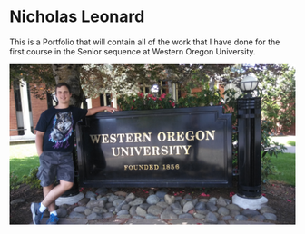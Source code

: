 # Nicholas Leonard

This is a Portfolio that will contain all of the work that I have done for the first course in the Senior sequence at Western Oregon University.

![picture](Portfolio_Photos/me_western.jpg)